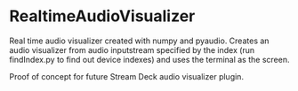 # RealtimeAudioVisualizer
 Real time audio visualizer created with numpy and pyaudio. Creates an audio visualizer from audio inputstream specified by the index (run findIndex.py to find out device indexes) and uses the terminal as the screen.

Proof of concept for future Stream Deck audio visualizer plugin. 

